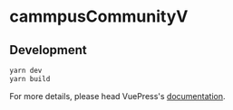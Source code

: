 # cammpusCommunityV

> 

## Development

```bash
yarn dev
yarn build
```

For more details, please head VuePress's [documentation](https://v1.vuepress.vuejs.org/).

